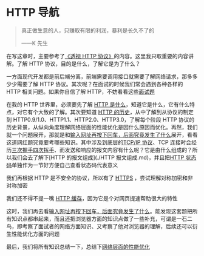 # HTTP 导航

> 真正做生意的人，只赚取有限的利润，暴利是长久不了的
>
> ——K 先生

在写这章时，主要参考了[《透视 HTTP 协议》](https://time.geekbang.org/column/intro/100029001)的内容。这里我只取重要的内容讲解。了解 HTTP 协议，目的是什么，了解它是为了什么？

一方面现代开发都是前后端分离，前端需要调用接口就需要了解网络请求，那多多少少需要了解 HTTP 协议。其次呢？在面试的时候我们常会遇到各种各样的 HTTP 相关问题。如果你自信了解 HTTP，不妨看看这些[面试题](./面试题/)

在我的 HTTP 世界里，必须要先了解 [HTTP 是什么](./HTTP是什么.md)，知道它是什么，它有什么特点，对它有个大致的了解。其次要知道 [HTTP 的历史](./HTTP历史.md)，从中了解到从协议的制定到 HTTP0.9/1.0、HTTP1.1、HTTP2.0、HTTP3.0，了解每个阶段 HTTP 协议的历史背景，从纵向角度理解网络层面的性能优化是因什么原因而优化。再然，我们就一个问题展开，那就是和[输入网址再按下回车，后面究竟发生了什么](./输入网址再按下回车，后面究竟发生了什么.md)展开，看看这道网红题究竟要考哪些知识。其中涉及到底层的[TCP/IP 协议](./TCP.md)、TCP 连接时会经历[三次握手四次挥手](./三次握手四次挥手.md)、而发送和响应的报文内容有什么呢？它是由什么组成的？所以我们会去了解下[HTTP 的报文组成](./HTTP 报文组成.md)，并且把[HTTP 状态码](./HTTP状态码.md)单独作为一节好方便自己查看状态码代表意义

我们再根据 HTTP 是不安全的协议，所以有了 [HTTPS](./HTTPS.md) ，尝试理解对称加密和非对称加密

我们还不得不提一嘴 [HTTP 缓存](./HTTP缓存.md)，因为它是个对网页提速帮助很大的特性

这时，我们再去看[输入网址再按下回车，后面究竟发生了什么](./输入网址再按下回车，后面究竟发生了什么.md)。能发现这套题把所有知识点都串起来，而且还把浏览器方面的知识点做了一些补充，可谓是一石二鸟，即考察了面试者的网络方面知识、又考察了他对浏览器的理解，后续还可以衍生性能优化方面的问题

最后，我们将所有知识总结一下，总结下[网络层面的性能优化](./性能优化.md)
